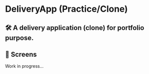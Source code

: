 # DeliveryApp (Practice/Clone)

<h2> 🛠️ A delivery application (clone) for portfolio purpose.</h2>

<h2> 📱 Screens</h2>
Work in progress...
